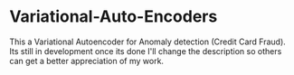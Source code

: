 # Variational-Auto-Encoders
This a Variational Autoencoder for Anomaly detection (Credit Card Fraud). Its still in development once its done I'll change the description so others can get a better appreciation of my work.
